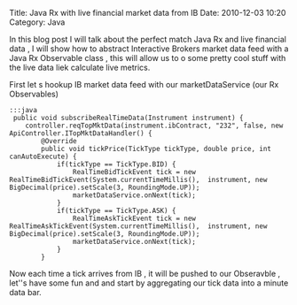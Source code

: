 Title: Java Rx with live financial market data from IB 
Date: 2010-12-03 10:20
Category: Java 

In this blog post I will talk about the perfect match Java Rx and live financial data , I will show how to abstract Interactive Brokers market data feed with a Java Rx Observable class , this will allow us to o some pretty cool stuff with the live data liek calculate live metrics.

First let s hookup IB market data feed with our marketDataService (our Rx Observables)

    :::java
     public void subscribeRealTimeData(Instrument instrument) {
        controller.reqTopMktData(instrument.ibContract, "232", false, new ApiController.ITopMktDataHandler() {
            @Override
            public void tickPrice(TickType tickType, double price, int canAutoExecute) {
                if(tickType == TickType.BID) {
                    RealTimeBidTickEvent tick = new RealTimeBidTickEvent(System.currentTimeMillis(),  instrument, new BigDecimal(price).setScale(3, RoundingMode.UP));
                    marketDataService.onNext(tick);
                }
                if(tickType == TickType.ASK) {
                    RealTimeAskTickEvent tick = new RealTimeAskTickEvent(System.currentTimeMillis(),  instrument, new BigDecimal(price).setScale(3, RoundingMode.UP));
                    marketDataService.onNext(tick);
                }
            }

Now each time a tick arrives from IB , it will be pushed to our Obseravble , let''s have some fun and and start by aggregating our tick data into a minute data bar.





